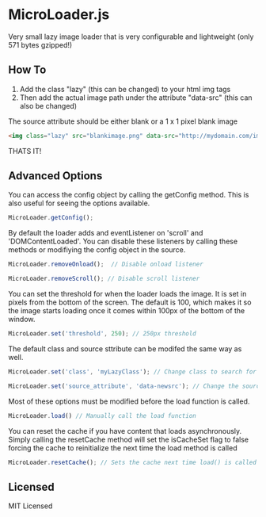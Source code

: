 MicroLoader.js
==============

Very small lazy image loader that is very configurable and lightweight (only 571 bytes gzipped!)

How To
------

1. Add the class "lazy" (this can be changed) to your html img tags
2. Then add the actual image path under the attribute "data-src" (this can also be changed)

The source attribute should be either blank or a 1 x 1 pixel blank image
```html
<img class="lazy" src="blankimage.png" data-src="http://mydomain.com/images/image.png">
```

THATS IT!

Advanced Options
----------------

You can access the config object by calling the getConfig method. This is also useful for seeing the options available.

```javascript
MicroLoader.getConfig();
```

By default the loader adds and eventListener on 'scroll' and 'DOMContentLoaded'. You can disable these listeners by calling these methods or modifiying the config object in the source.

```javascript
MicroLoader.removeOnload();  // Disable onload listener

MicroLoader.removeScroll(); // Disable scroll listener
```

You can set the threshold for when the loader loads the image.  It is set in pixels from the bottom of the screen.  The default is 100, which makes it so the image starts loading once it comes within 100px of the bottom of the window.

```javascript
MicroLoader.set('threshold', 250); // 250px threshold
```

The default class and source sttribute can be modifed the same way as well.

```javascript
MicroLoader.set('class', 'myLazyClass'); // Change class to search for

MicroLoader.set('source_attribute', 'data-newsrc'); // Change the source attribute
```

Most of these options must be modified before the load function is called.

```javascript
MicroLoader.load() // Manually call the load function
```

You can reset the cache if you have content that loads asynchronously.  Simply calling the resetCache method will set the isCacheSet flag to false forcing the cache to reinitialize the next time the load method is called

```javascript
MicroLoader.resetCache(); // Sets the cache next time load() is called
```

Licensed
--------
MIT Licensed